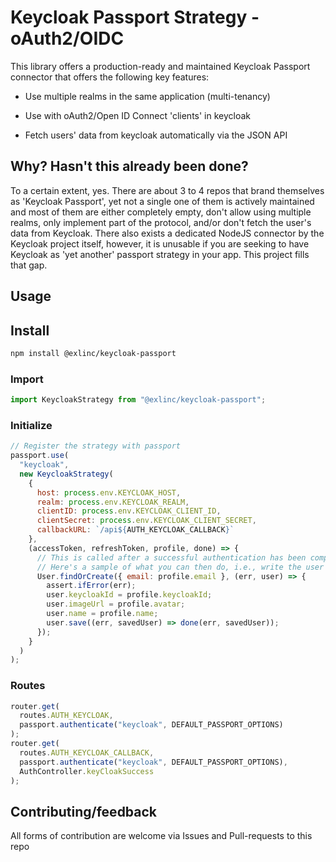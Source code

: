 # Keycloak Passport Strategy - oAuth2/OIDC

This library offers a production-ready and maintained Keycloak Passport connector that offers the following key features:

- Use multiple realms in the same application (multi-tenancy)

- Use with oAuth2/Open ID Connect 'clients' in keycloak

- Fetch users' data from keycloak automatically via the JSON API

## Why? Hasn't this already been done?

To a certain extent, yes. There are about 3 to 4 repos that brand themselves as 'Keycloak Passport', yet not a single one of them is actively maintained and most of them are either completely empty, don't allow using multiple realms, only implement part of the protocol, and/or don't fetch the user's data from Keycloak. There also exists a dedicated NodeJS connector by the Keycloak project itself, however, it is unusable if you are seeking to have Keycloak as 'yet another' passport strategy in your app. This project fills that gap.

## Usage

## Install

```bash
npm install @exlinc/keycloak-passport
```

### Import

```javascript
import KeycloakStrategy from "@exlinc/keycloak-passport";
```

### Initialize

```javascript
// Register the strategy with passport
passport.use(
  "keycloak",
  new KeycloakStrategy(
    {
      host: process.env.KEYCLOAK_HOST,
      realm: process.env.KEYCLOAK_REALM,
      clientID: process.env.KEYCLOAK_CLIENT_ID,
      clientSecret: process.env.KEYCLOAK_CLIENT_SECRET,
      callbackURL: `/api${AUTH_KEYCLOAK_CALLBACK}`
    },
    (accessToken, refreshToken, profile, done) => {
      // This is called after a successful authentication has been completed
      // Here's a sample of what you can then do, i.e., write the user to your DB
      User.findOrCreate({ email: profile.email }, (err, user) => {
        assert.ifError(err);
        user.keycloakId = profile.keycloakId;
        user.imageUrl = profile.avatar;
        user.name = profile.name;
        user.save((err, savedUser) => done(err, savedUser));
      });
    }
  )
);
```

### Routes

```javascript
router.get(
  routes.AUTH_KEYCLOAK,
  passport.authenticate("keycloak", DEFAULT_PASSPORT_OPTIONS)
);
router.get(
  routes.AUTH_KEYCLOAK_CALLBACK,
  passport.authenticate("keycloak", DEFAULT_PASSPORT_OPTIONS),
  AuthController.keyCloakSuccess
);
```

## Contributing/feedback

All forms of contribution are welcome via Issues and Pull-requests to this repo
